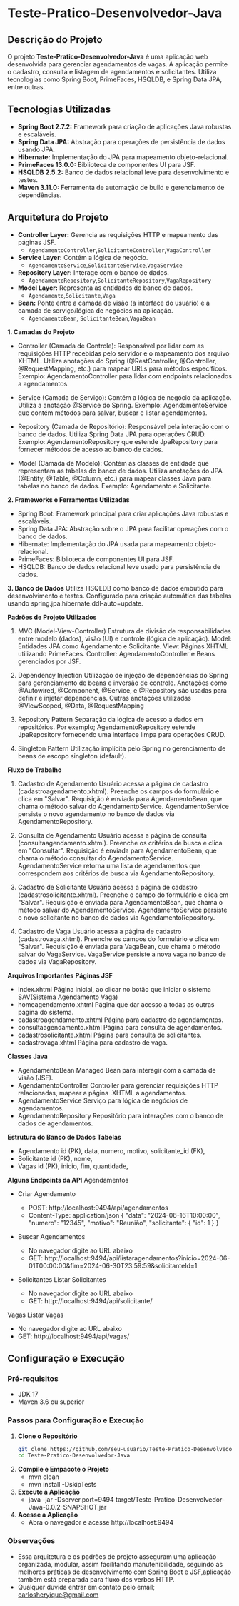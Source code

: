 # Teste-Pratico-Desenvolvedor-Java

## Descrição do Projeto

O projeto **Teste-Pratico-Desenvolvedor-Java** é uma aplicação web desenvolvida para gerenciar agendamentos de vagas. 
A aplicação permite o cadastro, consulta e listagem de agendamentos e solicitantes. Utiliza tecnologias como Spring Boot, PrimeFaces, HSQLDB, e Spring Data JPA, entre outras.

## Tecnologias Utilizadas

- **Spring Boot 2.7.2:** Framework para criação de aplicações Java robustas e escaláveis.
- **Spring Data JPA:** Abstração para operações de persistência de dados usando JPA.
- **Hibernate:** Implementação do JPA para mapeamento objeto-relacional.
- **PrimeFaces 13.0.0:** Biblioteca de componentes UI para JSF.
- **HSQLDB 2.5.2:** Banco de dados relacional leve para desenvolvimento e testes.
- **Maven 3.11.0:** Ferramenta de automação de build e gerenciamento de dependências.

## Arquitetura do Projeto

- **Controller Layer:** Gerencia as requisições HTTP e mapeamento das páginas JSF.
  - `AgendamentoController`,`SolicitanteController`,`VagaController`
- **Service Layer:** Contém a lógica de negócio.
  - `AgendamentoService`,`SolicitanteService`,`VagaService`
- **Repository Layer:** Interage com o banco de dados.
  - `AgendamentoRepository`,`SolicitanteRepository`,`VagaRepository`
- **Model Layer:** Representa as entidades do banco de dados.
  - `Agendamento`,`Solicitante`,`Vaga`
- **Bean:** Ponte entre a camada de visão (a interface do usuário) e a camada de serviço/lógica de negócios na aplicação.
  - `AgendamentoBean`, `SolicitanteBean`,`VagaBean`


**1. Camadas do Projeto**

- Controller (Camada de Controle):
  Responsável por lidar com as requisições HTTP recebidas pelo servidor e o mapeamento dos arquivo XHTML.
  Utiliza anotações do Spring (@RestController, @Controller, @RequestMapping, etc.) para mapear URLs para métodos específicos.
  Exemplo: AgendamentoController para lidar com endpoints relacionados a agendamentos.

- Service (Camada de Serviço):
  Contém a lógica de negócio da aplicação.
  Utiliza a anotação @Service do Spring.
  Exemplo: AgendamentoService que contém métodos para salvar, buscar e listar agendamentos.

- Repository (Camada de Repositório):
  Responsável pela interação com o banco de dados.
  Utiliza Spring Data JPA para operações CRUD.
  Exemplo: AgendamentoRepository que estende JpaRepository para fornecer métodos de acesso ao banco de dados.

- Model (Camada de Modelo):
  Contém as classes de entidade que representam as tabelas do banco de dados.
  Utiliza anotações do JPA (@Entity, @Table, @Column, etc.) para mapear classes Java para tabelas no banco de dados.
  Exemplo: Agendamento e Solicitante.

**2. Frameworks e Ferramentas Utilizadas**

 - Spring Boot:
    Framework principal para criar aplicações Java robustas e escaláveis.
- Spring Data JPA:
  Abstração sobre o JPA para facilitar operações com o banco de dados.
- Hibernate:
  Implementação do JPA usada para mapeamento objeto-relacional.
- PrimeFaces:
  Biblioteca de componentes UI para JSF.
- HSQLDB:
  Banco de dados relacional leve usado para persistência de dados.

**3. Banco de Dados**
Utiliza HSQLDB como banco de dados embutido para desenvolvimento e testes.
Configurado para criação automática das tabelas usando spring.jpa.hibernate.ddl-auto=update.


**Padrões de Projeto Utilizados**

1. MVC (Model-View-Controller)
Estrutura de divisão de responsabilidades entre modelo (dados), visão (UI) e controle (lógica de aplicação).
Model: Entidades JPA como Agendamento e Solicitante.
View: Páginas XHTML utilizando PrimeFaces.
Controller: AgendamentoController e Beans gerenciados por JSF.

3. Dependency Injection
Utilização de injeção de dependências do Spring para gerenciamento de beans e inversão de controle.
Anotações como @Autowired, @Component, @Service, e @Repository são usadas para definir e injetar dependências.
Outras anotações utilizadas @ViewScoped, @Data, @RequestMapping

5. Repository Pattern
Separação da lógica de acesso a dados em repositórios.
Por exemplo; AgendamentoRepository estende JpaRepository fornecendo uma interface limpa para operações CRUD.

7. Singleton Pattern
Utilização implícita pelo Spring no gerenciamento de beans de escopo singleton (default).

**Fluxo de Trabalho**

1. Cadastro de Agendamento
Usuário acessa a página de cadastro (cadastroagendamento.xhtml).
Preenche os campos do formulário e clica em "Salvar".
Requisição é enviada para AgendamentoBean, que chama o método salvar do AgendamentoService.
AgendamentoService persiste o novo agendamento no banco de dados via AgendamentoRepository.

3. Consulta de Agendamento
Usuário acessa a página de consulta (consultaagendamento.xhtml).
Preenche os critérios de busca e clica em "Consultar".
Requisição é enviada para AgendamentoBean, que chama o método consultar do AgendamentoService.
AgendamentoService retorna uma lista de agendamentos que correspondem aos critérios de busca via AgendamentoRepository.


4. Cadastro de Solicitante
Usuário acessa a página de cadastro (cadastrosolicitante.xhtml).
Preenche o campo do formulário e clica em "Salvar".
Requisição é enviada para AgendamentoBean, que chama o método salvar do AgendamentoService.
AgendamentoService persiste o novo solicitante no banco de dados via AgendamentoRepository.

6. Cadastro de Vaga
Usuário acessa a página de cadastro (cadastrovaga.xhtml).
Preenche os campos do formulário e clica em "Salvar".
Requisição é enviada para VagaBean, que chama o método salvar do VagaService.
VagaService persiste a nova vaga no banco de dados via VagaRepository.


**Arquivos Importantes**
**Páginas JSF**
- index.xhtml Página inicial, ao clicar no botão que iniciar o sistema SAV(Sistema Agendamento Vaga)
- homeagendamento.xhtml Página que dar acesso a todas as outras página do sistema.
- cadastroagendamento.xhtml Página para cadastro de agendamentos.
- consultaagendamento.xhtml Página para consulta de agendamentos.
- cadastrosolicitante.xhtml Página para consulta de solicitantes.
- cadastrovaga.xhtml Página para cadastro de vaga.



**Classes Java**
- AgendamentoBean Managed Bean para interagir com a camada de visão (JSF).
- AgendamentoController Controller para gerenciar requisições HTTP relacionadas, mapear a página .XHTML a agendamentos.
- AgendamentoService Serviço para lógica de negócios de agendamentos.
- AgendamentoRepository Repositório para interações com o banco de dados de agendamentos.

**Estrutura do Banco de Dados**
**Tabelas**
- Agendamento
    id (PK),
    data,
    numero,
    motivo,
    solicitante_id (FK),
- Solicitante
  id (PK),
  nome,
- Vagas
  id (PK),
  inicio,
  fim,
  quantidade,

**Alguns Endpoints da API**
Agendamentos
- Criar Agendamento
    - POST: http://localhost:9494/api/agendamentos
    - Content-Type: application/json
    {
    "data": "2024-06-16T10:00:00",
    "numero": "12345",
    "motivo": "Reunião",
    "solicitante": { "id": 1 }
    }

- Buscar Agendamentos
  - No navegador digite ao URL abaixo
  - GET: http://localhost:9494/api/listaragendamentos?inicio=2024-06-01T00:00:00&fim=2024-06-30T23:59:59&solicitanteId=1

- Solicitantes
  Listar Solicitantes
  - No navegador digite ao URL abaixo
  - GET: http://localhost:9494/api/solicitante/

Vagas
Listar Vagas
- No navegador digite ao URL abaixo
- GET: http://localhost:9494/api/vagas/


## Configuração e Execução

### Pré-requisitos

- JDK 17 
- Maven 3.6 ou superior

### Passos para Configuração e Execução

1. **Clone o Repositório**
   ```sh
   git clone https://github.com/seu-usuario/Teste-Pratico-Desenvolvedor-Java.git
   cd Teste-Pratico-Desenvolvedor-Java
2. **Compile e Empacote o Projeto**
   - mvn clean
   - mvn install -DskipTests
3. **Execute a Aplicação**
   - java -jar -Dserver.port=9494 target/Teste-Pratico-Desenvolvedor-Java-0.0.2-SNAPSHOT.jar
4. **Acesse a Aplicação**
   - Abra o navegador e acesse http://localhost:9494

### Observações

- Essa arquitetura e os padrões de projeto asseguram uma aplicação organizada, modular, assim facilitando manutenibilidade, seguindo as melhores práticas de desenvolvimento
  com Spring Boot e JSF,aplicação também está preparada para fluxo dos verbos HTTP.
- Qualquer duvida entrar em contato pelo email; carlosheryique@gmail.com
